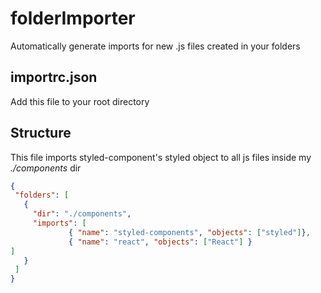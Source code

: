 # folderImporter
Automatically generate imports for new .js files created in your folders
## importrc.json
Add this file to your root directory
## Structure 
This file imports styled-component's styled object to all js files inside my *./components* dir
 ```json
{
  "folders": [
    {
      "dir": "./components",
      "imports": [
              { "name": "styled-components", "objects": ["styled"]},
              { "name": "react", "objects": ["React"] }
]
    }
  ]
}
```


